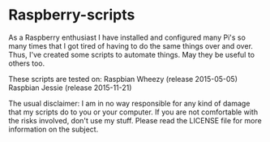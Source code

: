 # Raspberry-scripts

As a Raspberry enthusiast I have installed and configured many Pi's
so many times that I got tired of having to do the same things over
and over. Thus, I've created some scripts to automate things. May
they be useful to others too.

These scripts are tested on:
Raspbian Wheezy (release 2015-05-05)
Raspbian Jessie (release 2015-11-21)

The usual disclaimer: I am in no way responsible for any kind of
damage that my scripts do to you or your computer. If you are not
comfortable with the risks involved, don't use my stuff. Please
read the LICENSE file for more information on the subject.
